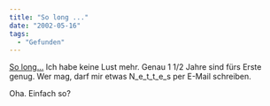 ```yaml
---
title: "So long ..."
date: "2002-05-16"
tags:
  - "Gefunden"
---
```


[So long…](http://www.sunflyer.ch/)
Ich habe keine Lust mehr. Genau 1 1/2 Jahre sind fürs Erste genug. Wer mag, darf mir etwas N\_e\_t\_t\_e\_s per E-Mail schreiben.

Oha. Einfach so?
